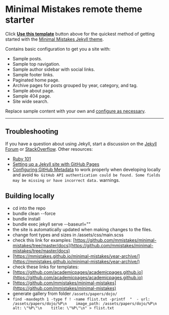 # Minimal Mistakes remote theme starter

Click [**Use this template**](https://github.com/mmistakes/mm-github-pages-starter/generate) button above for the quickest method of getting started with the [Minimal Mistakes Jekyll theme](https://github.com/mmistakes/minimal-mistakes).

Contains basic configuration to get you a site with:

- Sample posts.
- Sample top navigation.
- Sample author sidebar with social links.
- Sample footer links.
- Paginated home page.
- Archive pages for posts grouped by year, category, and tag.
- Sample about page.
- Sample 404 page.
- Site wide search.

Replace sample content with your own and [configure as necessary](https://mmistakes.github.io/minimal-mistakes/docs/configuration/).

---

## Troubleshooting

If you have a question about using Jekyll, start a discussion on the [Jekyll Forum](https://talk.jekyllrb.com/) or [StackOverflow](https://stackoverflow.com/questions/tagged/jekyll). Other resources:

- [Ruby 101](https://jekyllrb.com/docs/ruby-101/)
- [Setting up a Jekyll site with GitHub Pages](https://jekyllrb.com/docs/github-pages/)
- [Configuring GitHub Metadata](https://github.com/jekyll/github-metadata/blob/master/docs/configuration.md#configuration) to work properly when developing locally and avoid `No GitHub API authentication could be found. Some fields may be missing or have incorrect data.` warnings.


## Building locally
- cd into the repo
- bundle clean --force
- bundle install
- bundle exec jekyll serve --baseurl=""
- the site is automatically updated when making changes to the files. 
- change font types and sizes in /assets/css/main.scss
- check this link for examples: [https://github.com/mmistakes/minimal-mistakes/tree/master/docs](https://github.com/mmistakes/minimal-mistakes/tree/master/docs)
- [https://mmistakes.github.io/minimal-mistakes/year-archive/](https://mmistakes.github.io/minimal-mistakes/year-archive/)
- check these links for templates:
- [https://github.com/academicpages/academicpages.github.io](https://github.com/academicpages/academicpages.github.io)
- [https://github.com/mmistakes/minimal-mistakes](https://github.com/mmistakes/minimal-mistakes)
- generate gallery from folder `/assets/papers/dojo/`
- ```find -maxdepth 1 -type f ! -name flist.txt -printf  "  - url: /assets/papers/dojo/%P\n    image_path: /assets/papers/dojo/%P\n    alt: \"%P\"\n    title: \"%P\"\n" > flist.txt```
